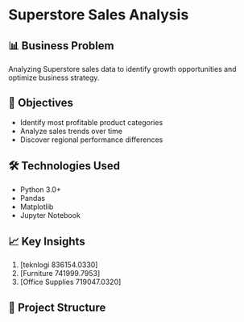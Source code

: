 # Superstore Sales Analysis

## 📊 Business Problem
Analyzing Superstore sales data to identify growth opportunities and optimize business strategy.

## 🎯 Objectives
- Identify most profitable product categories
- Analyze sales trends over time
- Discover regional performance differences

## 🛠️ Technologies Used
- Python 3.0+
- Pandas
- Matplotlib
- Jupyter Notebook

## 📈 Key Insights
1. [teknlogi 836154.0330]
2. [Furniture 741999.7953] 
3. [Office Supplies 719047.0320]

## 📁 Project Structure